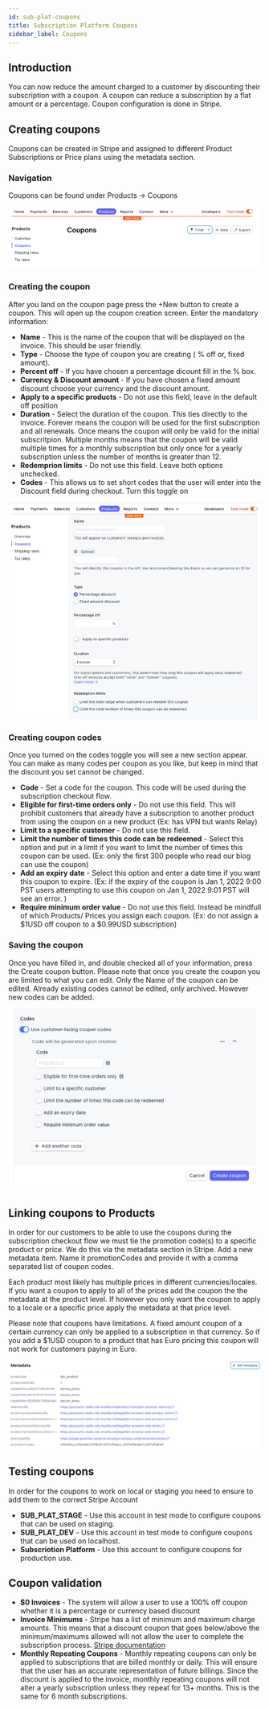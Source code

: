 ```yaml
---
id: sub-plat-coupons
title: Subscription Platform Coupons
sidebar_label: Coupons
---
```


## Introduction

You can now reduce the amount charged to a customer by discounting their subscription with a coupon. A coupon can reduce a subscription by a flat amount or a percentage. Coupon configuration is done in Stripe.

## Creating coupons

Coupons can be created in Stripe and assigned to different Product Subscriptions or Price plans using the metadata section.

### Navigation

Coupons can be found under Products -> Coupons

![Navigating to Coupons](../../assets/coupons/navigation.png)

### Creating the coupon

After you land on the coupon page press the +New button to create a coupon. This will open up the coupon creation screen. Enter the mandatory information:

- **Name** - This is the name of the coupon that will be displayed on the invoice. This should be user friendly.
- **Type** - Choose the type of coupon you are creating ( % off or, fixed amount).
- **Percent off** - If you have chosen a percentage dicount fill in the % box.
- **Currency & Discount amount** - If you have chosen a fixed amount discount choose your currency and the discount amount.
- **Apply to a specific products** - Do not use this field, leave in the default off position
- **Duration** - Select the duration of the coupon. This ties directly to the invoice. Forever means the coupon will be used for the first subscription and all renewals. Once means the coupon will only be valid for the initial subscritpion. Multiple months means that the coupon will be valid multiple times for a monthly subscription but only once for a yearly subscription unless the number of months is greater than 12.
- **Redemprion limits** - Do not use this field. Leave both options unchecked.
- **Codes** - This allows us to set short codes that the user will enter into the Discount field during checkout. Turn this toggle on

![Coupon Creation](../../assets/coupons/create.png)

### Creating coupon codes

Once you turned on the codes toggle you will see a new section appear. You can make as many codes per coupon as you like, but keep in mind that the discount you set cannot be changed.

- **Code** - Set a code for the coupon. This code will be used during the subscription checkout flow.
- **Eligible for first-time orders only** - Do not use this field. This will prohibit customers that already have a subscription to another product from using the coupon on a new product (Ex: has VPN but wants Relay)
- **Limit to a specific customer** - Do not use this field.
- **Limit the number of times this code can be redeemed** - Select this option and put in a limit if you want to limit the number of times this coupon can be used. (Ex: only the first 300 people who read our blog can use the coupon)
- **Add an expiry date** - Select this option and enter a date time if you want this coupon to expire. (Ex: if the expiry of the coupon is Jan 1, 2022 9:00 PST users attempting to use this coupon on Jan 1, 2022 9:01 PST will see an error. )
- **Require minimum order value** - Do not use this field. Instead be mindfull of which Products/ Prices you assign each coupon. (Ex: do not assign a $1USD off coupon to a $0.99USD subscription)

### Saving the coupon

Once you have filled in, and double checked all of your information, press the Create coupon button. Please note that once you create the coupon you are limited to what you can edit. Only the Name of the coupon can be edited. Already existing codes cannot be edited, only archived. However new codes can be added.

![Coupon Codes](../../assets/coupons/codes.png)

## Linking coupons to Products

In order for our customers to be able to use the coupons during the subscription checkout flow we must tie the promotion code(s) to a specific product or price. We do this via the metadata section in Stripe. Add a new metadata item. Name it promotionCodes and provide it with a comma separated list of coupon codes.

Each product most likely has multiple prices in different currencies/locales. If you want a coupon to apply to all of the prices add the coupon the the metadata at the product level. If however you only want the coupon to apply to a locale or a specific price apply the metadata at that price level.

Please note that coupons have limitations. A fixed amount coupon of a certain currency can only be applied to a subscription in that currency. So if you add a $1USD coupon to a product that has Euro pricing this coupon will not work for customers paying in Euro.

![Metadata](../../assets/coupons/metadata.png)

## Testing coupons

In order for the coupons to work on local or staging you need to ensure to add them to the correct Stripe Account

- **SUB_PLAT_STAGE** - Use this account in test mode to configure coupons that can be used on staging.
- **SUB_PLAT_DEV** - Use this account in test mode to configure coupons that can be used on localhost.
- **Subscriotion Platform** - Use this account to configure coupons for production use.

## Coupon validation

- **$0 Invoices** - The system will allow a user to use a 100% off coupon whether it is a percentage or currency based discount
- **Invoice Minimums** - Stripe has a list of minimum and maximum charge amounts. This means that a discount coupon that goes below/above the minimum/maximums allowed will not allow the user to complete the subscription process. [Stripe documentation](https://stripe.com/docs/currencies#minimum-and-maximum-charge-amounts)
- **Monthly Repeating Coupons** - Monthly repeating coupons can only be applied to subscriptions that are billed monthly or daily. This will ensure that the user has an accurate representation of future billings. Since the discount is applied to the invoice, monthly repeating coupons will not alter a yearly subscription unless they repeat for 13+ months. This is the same for 6 month subscriptions. 


[team page]: /ecosystem-platform/docs/process/integration-with-subscription-platform
[jira board]: https://jira.mozilla.com/secure/RapidBoard.jspa?rapidView=360&projectKey=FXA&view=detail&quickFilter=1923#